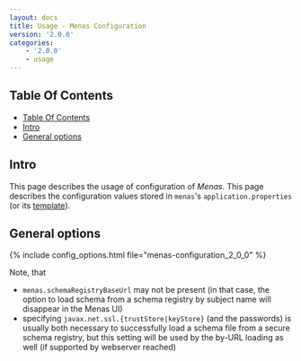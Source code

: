 ```yaml
---
layout: docs
title: Usage - Menas Configuration
version: '2.0.0'
categories:
    - '2.0.0'
    - usage
---
```

## Table Of Contents
<!-- toc -->
- [Table Of Contents](#table-of-contents)
- [Intro](#intro)
- [General options](#general-options)
<!-- tocstop -->

## Intro

This page describes the usage of configuration of _Menas_.
This page describes the configuration values stored in `menas`'s `application.properties` (or its
[template][app-props-template]).

## General options

{% include config_options.html file="menas-configuration_2_0_0" %}

Note, that
  - `menas.schemaRegistryBaseUrl` may not be present (in that case, the option to load schema from a schema registry
  by subject name will disappear in the Menas UI)
  - specifying `javax.net.ssl.{trustStore|keyStore}` (and the passwords) is usually both necessary to successfully load
  a schema file from a secure schema registry, but this setting will be used by the by-URL loading as well 
  (if supported by webserver reached)
  

[readme]: https://github.com/AbsaOSS/enceladus/blob/master/README.md
[app-props-template]: https://github.com/AbsaOSS/enceladus/blob/master/menas/src/main/resources/application.properties.template
